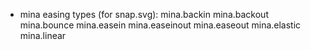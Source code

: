 * mina easing types (for snap.svg):
mina.backin
mina.backout
mina.bounce
mina.easein
mina.easeinout
mina.easeout
mina.elastic
mina.linear